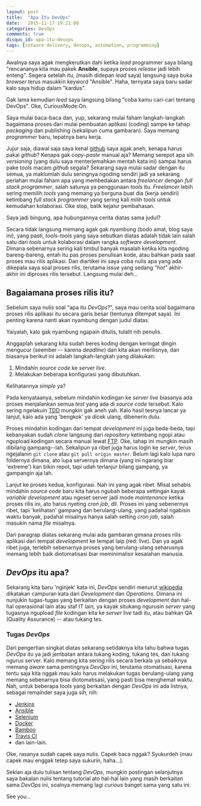 ```yaml
---
layout: post
title:  "Apa Itu DevOps"
date:   2015-11-17 19:21:00
categories: DevOps
comments: true
disqus_id: apa-itu-devops
tags: [sotware delivery, devops, automation, programming]
---
```



Awalnya saya agak mengkerutkan dahi ketika _lead_ programmer saya bilang
"rencananya kita mau pakek __Ansible__, supaya proses _release_ jadi lebih
enteng". Segera setelah itu, (masih didepan _lead_ saya) langsung saya buka
_browser_ terus masukkin keyword "Ansible". Haha, ternyata saya baru sadar
kalo saya hidup dalam "kardus".


Gak lama kemudian _lead_ saya langsung bilang "coba kamu cari-cari tentang
DevOps". Oke, CuriousMode:On.


Saya mulai baca-baca dan, yup, sekarang mulai faham langkah-langkah bagaimana
proses dari mulai pembuatan aplikasi (coding) sampe ke tahap _packaging_
dan publishing (sekalipun cuma gambaran). Saya memang _programmer_ baru,
tepatnya baru kerja.


Jujur saja, diawal saja saya kenal [github] saya agak aneh, kenapa harus
pakai _github_? Kenapa gak _copy_-_paste_ manual aja? Memang serepot apa sih
_versioning_ (yang dulu saya menterjemahkan mentah kata ini) sampai harus
pake _tools_ macam _github_ segala? Sekarang saya mulai sadar dengan itu
semua, ya maklumlah dulu seringnya ngoding sendiri jadi ya sekarang perlahan
mulai faham apa yang membedakan antara _freelancer_ dengan
_full stack programmer_, salah satunya ya penggunaan _tools_ itu. _Freelancer_
lebih sering memilih _tools_ yang memang ya berguna buat dia (kerja sendiri)
ketimbang _full stack programmer_ yang sering kali milih _tools_ untuk
kemudahan kolaborasi. Oke stop, balik kejalur pembahasan.


Saya jadi bingung, apa hubungannya cerita diatas sama judul?


Secara tidak langsung memang agak gak nyambung (bodo amat, blog saya ini),
yang pasti, _tools_-_tools_ yang saya sebutkan diatas adalah tidak
lain salah satu dari _tools_ untuk kolaborasi dalam rangka
_software development_. Dimana sebenarnya sering kali timbul banyak masalah
ketika kita ngoding bareng-bareng, entah itu pas proses penulisan kode,
atau bahkan pada saat proses mau rilis aplikasi. Dan diartikel ini saya coba
nulis apa yang ada dikepala saya soal proses rilis, terutama _issue_ yang
sedang _"hot"_ akhir-akhir ini diproses rilis tersebut. Langsung mulai deh...


## Bagaiamana proses rilis itu?
Sebelum saya nulis soal "apa itu _DevOps_?", saya mau cerita soal bagaimana
proses rilis aplikasi itu secara garis besar (tentunya ditempat saya). Ini
penting karena nanti akan nyambung dengan judul diatas.


Yaiyalah, kalo gak nyambung ngapain ditulis, tulalit nih penulis.


Anggaplah sekarang kita sudah beres koding dengan keringat dingin mengucur
(seember -- karena _deadline_) dan kita akan merilisnya, dan biasanya
berikut ini adalah langkah-langkah yang dilakukan:

1. Mindahin _source code_ ke _server live_.
2. Melakukan beberapa konfigurasi yang dibutuhkan.


Kelihatannya _simple_ ya?


Pada kenyataanya, sebelum mindahin kodingan ke _server live_ biasanya ada
proses menjalankan semua _test_ yang ada di _source code_ tersebut. Kalo
sering ngelakuin [TDD] mungkin gak aneh yah. Kalo hasil tesnya lancar ya
lanjut, kalo ada yang 'bengkok' ya dicek ulang, dibenerin dulu.


Proses mindahin kodingan dari tempat _development_ ini juga beda-beda, tapi
kebanyakan sudah _clone_ langsung dari _repository_ ketimbang ngopi atau
ngupload kodingan secara manual lewat [FTP]. Oke, tahap ini mungkin masih
dibilang gampang--lah. Sekalipun ya ribet juga harus login ke _server_,
terus ngejalanin `git clone` atau `git pull origin master`. Belum lagi kalo
lupa naro foldernya dimana, ato lupa servernya dimana (yang ini ngarang
biar 'extreme') kan bikin repot, tapi udah terlanjur bilang gampang, ya
gampangin aja lah.


Lanjut ke proses kedua, konfigurasi. Nah ini yang agak ribet. Misal sehabis
mindahin _source code_ baru kita harus ngubah beberapa settingan kayak
_variable development_ atau ngeset server jadi mode _maintenance_ ketika
proses rilis ini, ato harus nyeting _cron job_, dll. Proses ini yang
sebenernya ribet, tapi 'kelihatan' gampang dan berulang-ulang, yang padahal
ngabisin waktu banyak, padahal misalnya hanya salah setting _cron job_, salah
masukin nama _file_ misalnya.


Dari paragrap diatas sekarang mulai ada gambaran gimana proses rilis aplikasi
dari tempat _development_ ke tempat laip (red: _live_). Dan ya agak ribet
juga, terlebih sebenarnya proses yang berulang-ulang seharusnya memang lebih
baik diotomatisasi biar meminimalisir kesalahan manusia.


## _DevOps_ itu apa?
Sekarang kita baru 'nginjek' kata ini, _DevOps_ sendiri menurut [wikipedia]
dikatakan campuran kata dari _Development_ dan _Operations_. Dimana ini
nunjukin tugas-tugas yang berkaitan dengan proses _development_ dan hal-hal
operasional lain atau staf IT lain, ya kayak situkang ngurusin _server_ yang
tugasnya ngupload _file_ kodingan kita ke _server live_ tadi itu, atau
bahkan QA (Quality Assurance) -- atau tukang tes.


### Tugas _DevOps_
Dari pengertian singkat diatas sekarang setidaknya kita tahu bahwa tugas
_DevOps_ itu ya jadi jembatan antara tukang koding, tukang tes, dan tukang
ngurus server. Kalo memang kita sering rilis secara berkala ya sebaiknya
memang _aware_ sama pentingnya _DevOps_ ini, terutama otomatisasi, karena
tentu saja kita nggak mau kalo harus melakukan tugas berulang-ulang yang
memang sebenarnya bisa diotomatisasi, yang pasti bisa menghemat waktu. Nah,
untuk beberapa _tools_ yang berkaitan dengan _DevOps_ ini ada listnya,
sebagai remainder saya juga sih, nih:

- [Jenkins]
- [Ansible]
- [Selenium]
- [Docker]
- [Bamboo]
- [Travis CI]
- dan lain-lain.


Oke, rasanya sudah capek saya nulis. Capek baca nggak? Syukurdeh (mau capek
mau enggak tetep saya sukurin, haha...).


Sekian aja dulu tulisan tentang _DevOps_, mungkin postingan selanjutnya
saya bakalan nulis tentang tutorial ato hal-hal lain yang masih berkaitan
sama _DevOps_ ini, soalnya memang lagi _curious_ banget sama yang satu ini.


See you...


[github]: https://www.github.com
[FTP]: https://en.wikipedia.org/wiki/File_Transfer_Protocol
[TDD]: https://en.wikipedia.org/wiki/Test-driven_development
[wikipedia]: https://en.wikipedia.org/wiki/DevOps
[Jenkins]: http://jenkins-ci.org/
[Ansible]: http://www.ansible.com/
[Selenium]: http://www.seleniumhq.org/
[Docker]: https://www.docker.com/
[Bamboo]: https://www.atlassian.com/software/bamboo
[Travis CI]: https://travis-ci.org/
